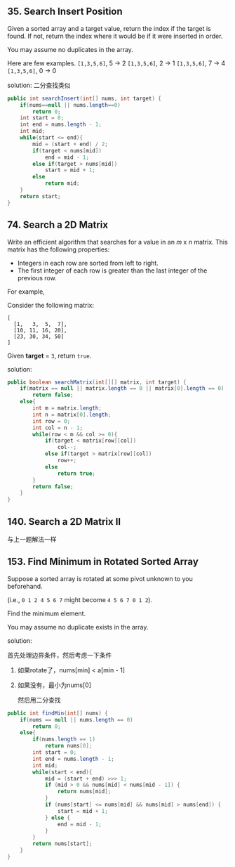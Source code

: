 ## 35. Search Insert Position

Given a sorted array and a target value, return the index if the target is found. If not, return the index where it would be if it were inserted in order.

You may assume no duplicates in the array.

Here are few examples.
`[1,3,5,6]`, 5 → 2
`[1,3,5,6]`, 2 → 1
`[1,3,5,6]`, 7 → 4
`[1,3,5,6]`, 0 → 0


solution: 二分查找类似
```java
public int searchInsert(int[] nums, int target) {  
    if(nums==null || nums.length==0)
        return 0;
    int start = 0;
    int end = nums.length - 1;
    int mid;
    while(start <= end){
        mid = (start + end) / 2;
        if(target < nums[mid])
            end = mid - 1;
        else if(target > nums[mid])
            start = mid + 1;
        else
            return mid;
    }
    return start;
}
```



## 74. Search a 2D Matrix

Write an efficient algorithm that searches for a value in an *m* x *n* matrix. This matrix has the following properties:

- Integers in each row are sorted from left to right.
- The first integer of each row is greater than the last integer of the previous row.

For example,

Consider the following matrix:

```
[
  [1,   3,  5,  7],
  [10, 11, 16, 20],
  [23, 30, 34, 50]
]
```

Given **target** = `3`, return `true`.



solution:

```java
public boolean searchMatrix(int[][] matrix, int target) {
    if(matrix == null || matrix.length == 0 || matrix[0].length == 0)
        return false;
    else{
        int m = matrix.length;
        int n = matrix[0].length;
        int row = 0;
        int col = n - 1;
        while(row < m && col >= 0){
            if(target < matrix[row][col])
                col--;
            else if(target > matrix[row][col])
                row++;
            else
                return true;
        }
        return false;
    }
}
```




## 140. Search a 2D Matrix II

与上一题解法一样

## 153. Find Minimum in Rotated Sorted Array

Suppose a sorted array is rotated at some pivot unknown to you beforehand.

(i.e., `0 1 2 4 5 6 7` might become `4 5 6 7 0 1 2`).

Find the minimum element.

You may assume no duplicate exists in the array.

solution:

首先处理边界条件，然后考虑一下条件

1. 如果rotate了，nums[min] < a[min - 1]

2. 如果没有，最小为nums[0]

   然后用二分查找

```java
public int findMin(int[] nums) {
    if(nums == null || nums.length == 0)
        return 0;
    else{
        if(nums.length == 1)
            return nums[0];
        int start = 0;
        int end = nums.length - 1;
        int mid;
        while(start < end){
            mid = (start + end) >>> 1;
            if (mid > 0 && nums[mid] < nums[mid - 1]) {
                return nums[mid];
            }
            if (nums[start] <= nums[mid] && nums[mid] > nums[end]) {
                start = mid + 1;
            } else {
                end = mid - 1;
            }
        }
        return nums[start];
    }
}
```